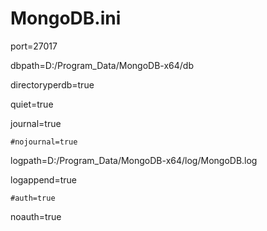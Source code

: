 # MongoDB.ini

port=27017



dbpath=D:/Program_Data/MongoDB-x64/db

directoryperdb=true



quiet=true

journal=true

```
#nojournal=true
```

logpath=D:/Program_Data/MongoDB-x64/log/MongoDB.log

logappend=true



```
#auth=true
```

noauth=true
